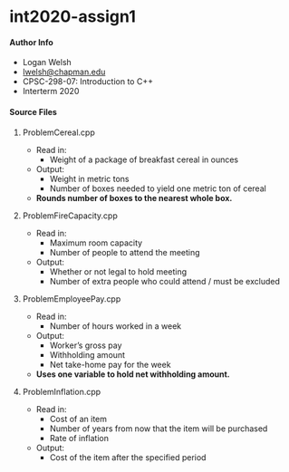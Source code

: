 # int2020-assign1

#### Author Info
- Logan Welsh
- lwelsh@chapman.edu
- CPSC-298-07: Introduction to C++ 
- Interterm 2020


#### Source Files
1. ProblemCereal.cpp
    - Read in:
        - Weight of a package of breakfast cereal in ounces
    - Output:
        - Weight in metric tons
        - Number of boxes needed to yield one metric ton of cereal
    - **Rounds number of boxes to the nearest whole box.**


2. ProblemFireCapacity.cpp
    - Read in:
        - Maximum room capacity
        - Number of people to attend the meeting
    - Output:
        - Whether or not legal to hold meeting
        - Number of extra people who could attend / must be excluded


3. ProblemEmployeePay.cpp
    - Read in:
        - Number of hours worked in a week
    - Output:
        - Worker’s gross pay
        - Withholding amount
        - Net take-home pay for the week
    - **Uses one variable to hold net withholding amount.**


4. ProblemInflation.cpp
    - Read in:
        - Cost of an item
        - Number of years from now that the item will be purchased
        - Rate of inflation
    - Output:
        - Cost of the item after the specified period
